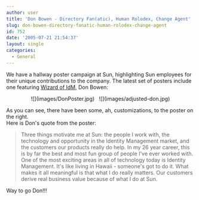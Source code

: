 ```yaml
---
author: user
title: 'Don Bowen - Directory Fan(atic), Human Rolodex, Change Agent'
slug: don-bowen-directory-fanatic-human-rolodex-change-agent
id: 752
date: '2005-07-21 21:54:37'
layout: single
categories:
  - General
---
```


We have a hallway poster campaign at Sun, highlighting Sun employees for their unique contributions to the company. The latest set of posters include one featuring [Wizard of IdM](http://blogs.sun.com/roller/page/wizidm), Don Bowen:  

<center>![](images/DonPoster.jpg)   ![](images/adjusted-don.jpg)</center>

As you can see, there have been some, ah, customizations, to the poster on the right.  
Here is Don's quote from the poster:

> Three things motivate me at Sun: the people I work with, the technology and opportunity in the Identity Management market, and the customers our products really do help. In my 26 year career, this is by far the best and most fun group of people I've ever worked with. One of the most exciting areas in all of technology today is Identity Management. It's like living in Hawaii - someone's got to do it. What makes it all meaningful is that what I do really matters. Our customers derive real business value because of what I do at Sun.

Way to go Don!!!